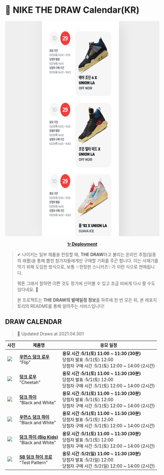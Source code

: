 # 👟 NIKE THE DRAW Calendar(KR)

<div align="center">
  <a href="https://junhoyeo.github.io/NIKE-THE-DRAW-Calendar/">
    <img src="./docs/images/preview.png" alt="Preview image of deployed application" height="700px" width="700px" />
  </a>
</div>

<p align="center">
  <a href="https://junhoyeo.github.io/NIKE-THE-DRAW-Calendar/">
    <strong>✨ Deployment</strong>
  </a>
</p>

> ✔ 나이키는 일부 제품을 런칭할 때, **THE DRAW**라고 불리는 온라인 추첨(일종의 래플)을 통해 뽑힌 참가자들에게만 구매할 기회를 주곤 합니다. 이는 사재기를 막기 위해 도입한 방식으로, 보통 ✨한정판 스니커즈✨가 이런 식으로 판매됩니다.
>
> 뭐튼 그래서 잘하면 이쁜 것도 정가에 신어볼 수 있고 조금 비싸게 다시 팔 수도 있다네요. 🤭
>
> 본 프로젝트는 **THE DRAW의 발매일정 정보**를 하루에 한 번 모은 뒤, 본 레포지토리의 README를 통해 알려주는 서비스입니다!

## DRAW CALENDAR

<!-- DRAW CALENDAR: START -->

> 👟 Updated Draws at 2021.04.30‼️

| 사진 | 제품명 | 응모 일정 |
| --- | ---- | ------- |
| <img src="https://static-breeze.nike.co.kr/kr/ko_kr/cmsstatic/product/DJ4636-100/4de7a943-e804-4810-bbda-8291f9f1344f_primary.jpg?snkrBrowse" width="256" /> | <a href="https://www.nike.com/kr/launch/t/women/fw/nike-sportswear/DJ4636-100/rwqm91/w-nike-dunk-low-se"><strong>우먼스 덩크 로우</strong><br /></a> "Flip" | <strong>응모 시간 :5/1(토) 11:00 ~ 11:30 (30분)</strong><br />당첨자 발표 :5/1(토) 12:00<br />당첨자 구매 시간 :5/1(토) 12:00 ~ 14:00 (2시간) |
| <img src="https://static-breeze.nike.co.kr/kr/ko_kr/cmsstatic/product/DH7913-200/a46c674c-ad57-4e26-b09a-bc200cbe6dd9_primary.jpg?snkrBrowse" width="256" /> | <a href="https://www.nike.com/kr/launch/t/men/fw/nike-sportswear/DH7913-200/njfi24/nike-dunk-low-retro-prm"><strong>덩크 로우</strong><br /></a> "Cheetah" | <strong>응모 시간 :5/1(토) 11:00 ~ 11:30 (30분)</strong><br />당첨자 발표 :5/1(토) 12:00<br />당첨자 구매 시간 :5/1(토) 12:00 ~ 14:00 (2시간) |
| <img src="https://static-breeze.nike.co.kr/kr/ko_kr/cmsstatic/product/DD1399-103/064b762f-ba2d-4f8e-be75-c2eef3f790a5_primary.jpg?snkrBrowse" width="256" /> | <a href="https://www.nike.com/kr/launch/t/men/fw/nike-sportswear/DD1399-103/srgv54/nike-dunk-hi-retro"><strong>덩크 하이</strong><br /></a> "Black and White" | <strong>응모 시간 :5/1(토) 11:00 ~ 11:30 (30분)</strong><br />당첨자 발표 :5/1(토) 12:00<br />당첨자 구매 시간 :5/1(토) 12:00 ~ 14:00 (2시간) |
| <img src="https://static-breeze.nike.co.kr/kr/ko_kr/cmsstatic/product/DD1869-103/df2200d3-6884-4ebc-9281-84ff347bdd6f_primary.jpg?snkrBrowse" width="256" /> | <a href="https://www.nike.com/kr/launch/t/women/fw/nike-sportswear/DD1869-103/krum62/w-nike-dunk-high"><strong>우먼스 덩크 하이</strong><br /></a> "Black and White" | <strong>응모 시간 :5/1(토) 11:00 ~ 11:30 (30분)</strong><br />당첨자 발표 :5/1(토) 12:00<br />당첨자 구매 시간 :5/1(토) 12:00 ~ 14:00 (2시간) |
| <img src="https://static-breeze.nike.co.kr/kr/ko_kr/cmsstatic/product/DB2179-103/3ba10e27-404e-42d2-ac54-282778b5f9be_primary.jpg?snkrBrowse" width="256" /> | <a href="https://www.nike.com/kr/launch/t/junior/fw/young-athletes/DB2179-103/ymcy45/nike-dunk-high-gs"><strong>덩크 하이 (Big Kids)</strong><br /></a> "Black and White" | <strong>응모 시간 :5/1(토) 11:00 ~ 11:30 (30분)</strong><br />당첨자 발표 :5/1(토) 12:00<br />당첨자 구매 시간 :5/1(토) 12:00 ~ 14:00 (2시간) |
| <img src="https://static-breeze.nike.co.kr/kr/ko_kr/cmsstatic/product/CZ2253-100/a8aabb88-5fc5-420b-932e-53805003a7e7_primary.jpg?snkrBrowse" width="256" /> | <a href="https://www.nike.com/kr/launch/t/adult-unisex/fw/action-outdoor/CZ2253-100/sazs18/nike-sb-dunk-high-pro"><strong>SB 덩크 하이 프로</strong><br /></a> "Test Pattern" | <strong>응모 시간 :5/2(일) 11:00 ~ 11:30 (30분)</strong><br />당첨자 발표 :5/2(일) 12:00<br />당첨자 구매 시간 :5/2(일) 12:00 ~ 14:00 (2시간) |

<!-- DRAW CALENDAR: END -->
